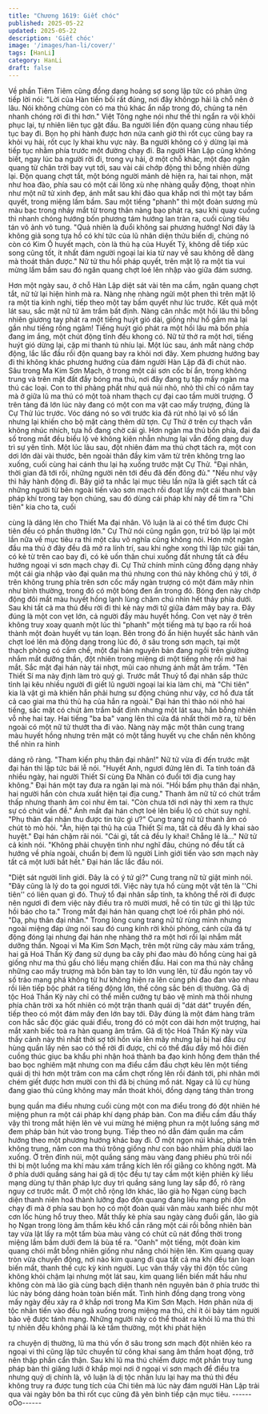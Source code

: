 ```yaml
---
title: "Chương 1619: Giết chóc"
published: 2025-05-22
updated: 2025-05-22
description: 'Giết chóc'
image: '/images/han-li/cover/'
tags: [HanLi]
category: HanLi
draft: false
---
```


Về phần Tiêm Tiêm cũng đồng dạng hoảng sợ song lập tức có
phản ứng tiếp lời nói:
"Lời của Hàn tiền bối rất đúng, nơi đây khôngp hải là chỗ nên ở
lâu. Nói không chừng còn có ma thú khác ẩn nấp trong đó, chúng
ta nên nhanh chóng rời đi thì hơn."
Việt Tông nghe nói như thế thì ngẩn ra vội khôi phục lại, tự nhiên
liên tục gật đầu. Ba người liền độn quang cùng nhau tiếp tục bay
đi. Bọn họ phi hành được hơn nửa canh giờ thì rốt cục cũng bay
ra khỏi vụ hải, rốt cục ly khai khu vực này.
Ba người không có ý dừng lại mà tiếp tục nhằm phía trước một
đường chạy đi. Ba người Hàn Lập cũng không biết, ngay lúc ba
người rời đi, trong vụ hải, ở một chỗ khác, một đạo ngân quang từ
chân trời bay vụt tới, sau vài cái chớp động thì bỗng nhiên dừng
lại. Độn quang chợt tắt, một bóng người mảnh dẻ hiện ra, hai tai
nhọn, mặt như hoa đào, phía sau có một cái lông xù nhẹ nhàng
quẫy động, thoạt nhìn như một nữ tử xinh đẹp, ánh mắt sau khi
đảo qua khắp nơi thì một tay bấm quyết, trong miệng lầm bầm.
Sau một tiếng "phanh" thì một đoàn sương mù màu bạc trong
nháy mắt từ trong thân nàng bạo phát ra, sau khi quay cuồng thì
nhanh chóng hướng bốn phương tám hướng lan tràn ra, cuối
cùng tiêu tán vô ảnh vô tung.
"Quả nhiên là đuổi không sai phương hướng! Nơi đây là không giả
song tựa hồ có khí tức của lũ nhân diện thứu biến dị, chúng nó
còn có Kim Ô huyết mạch, còn là thủ hạ của Huyết Tý, không dễ
tiếp xúc song cũng tốt, ít nhất đám người ngoại lai kia từ nay về
sau không dễ dàng mà thoát thân được."
Nữ tử thu hồi pháp quyết, trên mặt lộ ra một tia vui mừng lầm
bầm sau đó ngân quang chợt loé lên nhập vào giữa đám sương.

Hơn một ngày sau, ở chỗ Hàn Lập diệt sát vài tên ma cầm, ngân
quang chợt tắt, nữ tử lại hiện hình mà ra. Nàng nhẹ nhàng ngửi
một phen thì trên mặt lộ ra một tia kinh nghi, tiếp theo một tay
bấm quyết như lúc trước. Kết quả một lát sau, sắc mặt nữ tử âm
trầm bất định. Nàng cân nhắc một hồi lâu thì bỗng nhiên giương
tay phát ra một tiếng huýt gió dài, giống như hổ gầm mà lại gần
như tiếng rồng ngâm!
Tiếng huýt gió phát ra một hồi lâu mà bốn phía đang im ắng, một
chút động tĩnh đều khong có. Nữ tử thở ra một hơi, tiếng huýt gió
dừng lại, cặp mi thanh tú nhíu lại. Một lúc sau, ánh mắt nàng
chớp động, lắc lắc đầu rồi độn quang bay ra khỏi nơi đây. Xem
phương hướng bay đi thì không khác phương hướng của đám
người Hàn Lập đã đi chút nào.
Sâu trong Ma Kim Sơn Mạch, ở trong một cái sơn cốc bí ẩn, trong
không trung và trên mặt đất đầy bóng ma thú, nơi đây đang tụ tập
mấy ngàn ma thú các loại. Con to thì phảng phất như quả núi
nhỏ, nhỏ thì chỉ có nắm tay mà ở giữa lũ ma thú có một toà nham
thạch cự đại cao tầm mười trượng. Ở trên tảng đá lớn lúc này
đang có một con ma vật cao mấy trượng, đúng là Cự Thử lúc
trước.
Vóc dáng nó so với trước kia đã rút nhỏ lại vô số lần nhưng lại
khiến cho bộ mặt càng thêm dữ tợn. Cự Thử ở trên cự thạch vẫn
không nhúc nhích, tựa hồ đang chờ cái gì. Hơn ngàn ma thú bốn
phía, đại đa số trong mắt đều biểu lộ vẻ không kiên nhẫn nhưng
lại vẫn đồng dạng duy trì sự yên tĩnh. Một lúc lâu sau, đột nhiên
đám ma thú chợt tách ra, một con dơi lớn dài vài thước, bên
ngoài thân đầy kim văm từ trên không trng lao xuống, cuối cùng
hai cánh thu lại hạ xuống trước mặt Cự Thử.
"Đại nhân, thời gian đã tới rồi, những người nên tới đều đã đến
đông đủ."
"Nếu như vậy thì hãy hành động đi. Bây giờ ta nhắc lại mục tiêu
lần nữa là giết sạch tất cả những người từ bên ngoài tiến vào sơn
mạch rồi đoạt lấy một cái thanh bàn pháp khí trong tay bọn chúng,
sau đó dùng cái pháp khí này để tìm ra "Chi tiên" kia cho ta, cuối

cùng là dâng lên cho Thiết Ma đại nhân. Vô luận là ai có thể tìm
được Chi tiên đều có phần thưởng lớn."
Cự Thử nói cũng ngắn gọn, trừ bỏ lặp lại một lần nữa về mục tiêu
ra thì một câu vô nghĩa cũng không nói.
Hơn một ngàn đầu ma thú ở đây đều đã mở ra lính trí, sau khi
nghe xong thì lập tức giải tán, có kẻ từ trên cao bay đi, có kẻ uốn
thân chui xuống đất nhưng tất cả đều hướng ngoại vi sơn mạch
chạy đi. Cự Thử chính mình cũng đồng dạng nhảy một cái gia
nhập vào đại quân ma thú nhưng con thú này không chú ý tới, ở
trên không trung phía trên sơn cốc mấy ngàn trượng có một đám
mây nhìn như bình thường, trong đó có một bóng đen ẩn trong
đó.
Bóng đen này chớp động đôi mắt màu huyết hồng lạnh lùng chăm
chú nhìn hết thảy phía dưới. Sau khi tất cả ma thú đều rời đi thì
kẻ này mới tử giữa đám mây bay ra. Đây đúng là một con vẹt lớn,
cả người đầy màu huyết hồng. Con vẹt này ở trên không truy
xoay quanh một lúc thì "phanh" một tiếng mà tự bạo ra rồi hoá
thành một đoàn huyết vụ tán loạn. Bên trong đó ẩn hiện huyết sắc
hành văn chợt loé lên mà động dạng trong lúc đó, ở sâu trong
sơn mạch, tại một thạch phòng có cấm chế, một đại hán nguyên
bản đang ngồi trên giường nhắm mắt dưỡng thần, đột nhiên trong
miệng di một tiếng nhẹ rồi mở hai mắt. Sắc mặt đại hán này tái
nhợt, mũi cao nhưng ánh mắt âm trầm.
"Tên Thiết Sí ma này định làm trò quỷ gì. Trước mắt Thuỷ tổ đại
nhân sắp thức tỉnh lại kêu nhiều người đi giết lũ người ngoại lai
kia làm chi, mà "Chi tiên" kia là vật gì mà khiến hắn phải hưng sư
động chúng như vậy, cơ hồ đưa tất cả cao giai ma thú thủ hạ của
hắn ra ngoài."
Đại hán thì thào nói nhỏ hai tiếng, sắc mặt có chút âm trầm bất
định nhưng một lát sau, hắn bỗng nhiên vỗ nhẹ hai tay. Hai tiếng
"ba ba" vang lên thì cửa đá nhất thời mở ra, từ bên ngoài có một
nữ tử thướt tha đi vào.
Nàng này mặc một thân cung trang màu huyết hồng nhưng trên
mặt có một tầng huyết vụ che chắn nên không thể nhìn ra hình

dáng rõ ràng.
"Tham kiến phụ thân đại nhân!"
Nữ tử vừa đi đến trước mặt đại hán thì lập tức bái lễ nói.
"Huyết Anh, ngươi đứng lên đi. Ta tính toán đã nhiều ngày, hai
người Thiết Sí cùng Đa Nhãn có đuổi tới địa cung hay không."
Đại hán một tay đưa ra ngăn lại mà nói.
"Hồi bẩm phụ thân đại nhân, hai người hắn còn chưa xuất hiện tại
địa cung."
Thanh âm nữ tử có chút trầm thấp nhưng thanh âm coi như êm
tai.
"Còn chưa tới nơi này thì xem ra thực sự có chút vấn đề."
Ánh mắt đại hán chợt loé lên biểu lộ có chút suy nghĩ.
"Phụ thân đại nhân thu được tin tức gì ư?"
Cung trang nữ tử thanh âm có chút tò mò hỏi.
"Ân, hiện tại thủ hạ của Thiết Sí ma, tất cả đều đã ly khai sào
huyệt."
Đại hán chậm rãi nói.
"Cái gì, tất cả đều ly khai! Chẳng lẽ là..."
Nữ tử cả kinh nói.
"Không phải chuyện tình như nghĩ đâu, chúng nó đều tất cả
hướng về phía ngoài, chuẩn bị đem lũ người Linh giới tiến vào
sơn mạch này tất cả một lưới bắt hết."
Đại hán lắc lắc đầu nói.

"Diệt sát người linh giới. Đây là có ý tứ gì?"
Cung trang nữ tử giật mình nói.
"Đây cũng là lý do ta gọi ngươi tới. Việc này tựa hồ cùng một vật
tên là ''Chi tiên'' có liên quan gì đó. Thuỷ tổ đại nhân sắp tỉnh, ta
không thể rời đi được nên ngươi đi đem việc này điều tra rõ mười
mươi, hễ có tin tức gì thì lập tức hồi báo cho ta."
Trong mắt đại hán hàn quang chợt loé rồi phân phó nói.
"Dạ, phụ thân đại nhân."
Trong lòng cung trang nữ tử rùng mình nhưng ngoài miệng đáp
ứng nói sau đó cung kính rời khỏi phòng, cánh cửa đá tự động
đóng lại nhưng đại hán nhẹ nhàng thở ra một hơi rồi lại nhắm mắt
dưỡng thần.
Ngoại vi Ma Kim Sơn Mạch, trên một rừng cây màu xám trắng,
hai gã Hoá Thần Kỳ đang sử dụng ba cây phi đao màu đỏ hồng
cùng hai gã giống như ma thú gấu chó liều mạng chiến đấu. Hai
con ma thú này chẳng những cao mấy trượng mà bốn bàn tay to
lớn vung lên, từ đầu ngón tay vô số trảo mang phá không từ hư
không hiện ra lên cùng phi đao đan vào nhau rồi liên tiếp bộc phát
ra tiếng động lớn, thế công sắc bén dị thường. Gã dị tộc Hoá
Thần Kỳ này chỉ có thể miễn cưỡng tự bảo vệ mình mà thôi
nhưng phía chân trời xa hốt nhiên có một trận thanh quái dị "dát
dát" truyền đến, tiếp theo có một đám mây đen lớn bay tới.
Đây đúng là một đám hàng trăm con hắc sắc độc giác quái điểu,
trong đó có một con dài hơn một trượng, hai mắt xanh biếc toả ra
hàn quang âm trầm. Gã dị tộc Hoá Thần Kỳ này vừa thấy cảnh
này thì nhất thời sợ tới hồn vía lên mây nhưng lại bị hai đầu cự
hùng quấn lấy nên sao có thể rời đi được, chỉ có thể đầu đầy mồ
hôi điên cuồng thúc giục ba khẩu phi nhận hoá thành ba đạo kinh
hồng đem thân thể bao bọc nghiêm mật nhưng con ma điểu cầm
đầu chợt kêu lên một tiếng quái dị thì hơn một trăm con ma cầm
chợt rống lên rồi đánh tới, phi nhân mới chém giết được hơn
mười con thì đã bị chúng mổ nát. Ngay cả lũ cự hùng đang giao
thủ cũng không may mắn thoát khỏi, đồng dạng táng thân trong

bụng quần ma điểu nhưng cuối cùng một con ma điểu trong đó
đột nhiên hé miệng phun ra một cái pháp khí dạng pháp bàn.
Con ma điểu cầm đầu thấy vậy thì trong mắt hiện lên vẻ vui mừng
hé miệng phun ra một luồng sáng mờ đem pháp bàn hút vào
trong bụng. Tiếp theo nó dẫn đám quần ma cầm hướng theo một
phương hướng khác bay đi.
Ở một ngọn núi khác, phía trên không trung, năm con ma thú
trông giống như con báo nhằm phía dưới lao xuống. Ở trên đỉnh
núi, một quầng sáng màu vàng đang phiêu phù trôi nổi thì bị một
luồng ma khí màu xám trắng kích lên rồi giằng co không ngớt. Mà
ở phía dưới quầng sáng hai gã dị tộc đều tự tay cầm một kiện
phiên kỳ liều mạng dùng tự thân pháp lực duy trì quầng sáng lung
lay sắp đổ, rõ ràng nguy cơ trước mắt. Ở một chỗ rộng lớn khác,
lão già họ Ngạn cùng bạch diện thanh niên hoá thành lưỡng đạo
độn quang đang liều mạng phi độn chạy đi mà ở phía sau bọn họ
có một đoàn quái vân màu xanh biếc như một cơn lốc hùng hổ
truy theo.
Mắt thấy kẻ phía sau ngày càng đuổi gần, lão già họ Ngạn trong
lòng âm thầm kêu khổ cắn răng một cái rồi bỗng nhiên bàn tay
vừa lật lấy ra một tấm bùa màu vàng có chút cũ nát đồng thời
trong miệng lầm bầm dưới đem lá bùa tế ra.
"Oanh" một tiếng, một đoàn kim quang chói mắt bỗng nhiên giống
như nắng chói hiện lên. Kim quang quay tròn vừa chuyển động,
nơi nào kim quang đi qua tất cả ma khí đều tán loạn biến mất,
thanh thế cực kỳ kinh người.
Lục vân thấy vậy thì độn tốc cũng không khỏi chậm lại nhưng một
lát sau, kim quang liền biến mất hầu như không còn mà lão già
cùng bạch diện thanh nên nguyên bản ở phía trước thì lúc này
bóng dáng hoàn toàn biến mất.
Tình hình đồng dạng trong vòng mấy ngày đều xảy ra ở khắp nơi
trong Ma Kim Sơn Mạch. Hơn phân nửa dị tộc nhân tiến vào đều
ngã xuống trong miệng ma thú, chỉ ít ỏi bảy tám người bảo vệ
được tánh mạng. Những người này có thể thoát ra khỏi lũ ma thú
thì tự nhiên đều không phải là kẻ tầm thường, một khi phát hiện

ra chuyện dị thường, lũ ma thú vốn ở sâu trong sơn mạch đột
nhiên kéo ra ngoại vi thì cũng lập tức chuyển từ công khai sang
âm thầm hoạt động, trở nên thập phần cẩn thận.
Sau khi lũ ma thú chiếm được một phần truy tung pháp bàn thì
giăng lưới ở khắp mọi nơi ở ngoại vi sơn mạch để điều tra nhưng
quỷ dị chính là, vô luận là dị tộc nhân lưu lại hay ma thú thì đều
không truy ra được tung tích của Chi tiên mà lúc này đám người
Hàn Lập trải qua vài ngày bôn ba thì rốt cục cũng đã yên bình tiếp
cận mục tiêu.
------oOo------
